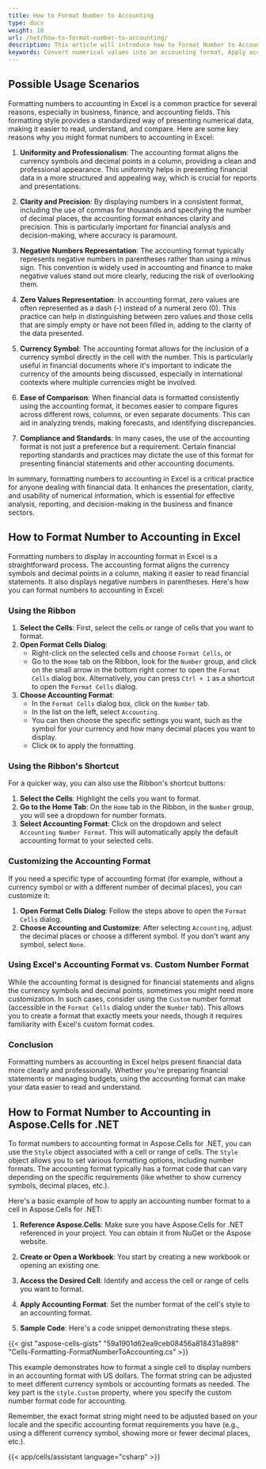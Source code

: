 ```yaml
---
title: How to Format Number to Accounting
type: docs
weight: 10
url: /net/how-to-format-number-to-accounting/
description: This article will introduce how to Format Number to Accountingusing Aspose.Cells for .NET API.
keywords: Convert numerical values into an accounting format, Apply accounting formatting to numeric data, Transform numbers into an accounting representation, Format figures according to accounting standards, Adjust numerical entries to follow accounting format conventions, Format Number to Accounting
---
```


## **Possible Usage Scenarios**
Formatting numbers to accounting in Excel is a common practice for several reasons, especially in business, finance, and accounting fields. This formatting style provides a standardized way of presenting numerical data, making it easier to read, understand, and compare. Here are some key reasons why you might format numbers to accounting in Excel:

1. **Uniformity and Professionalism**: The accounting format aligns the currency symbols and decimal points in a column, providing a clean and professional appearance. This uniformity helps in presenting financial data in a more structured and appealing way, which is crucial for reports and presentations.

2. **Clarity and Precision**: By displaying numbers in a consistent format, including the use of commas for thousands and specifying the number of decimal places, the accounting format enhances clarity and precision. This is particularly important for financial analysis and decision-making, where accuracy is paramount.

3. **Negative Numbers Representation**: The accounting format typically represents negative numbers in parentheses rather than using a minus sign. This convention is widely used in accounting and finance to make negative values stand out more clearly, reducing the risk of overlooking them.

4. **Zero Values Representation**: In accounting format, zero values are often represented as a dash (-) instead of a numeral zero (0). This practice can help in distinguishing between zero values and those cells that are simply empty or have not been filled in, adding to the clarity of the data presented.

5. **Currency Symbol**: The accounting format allows for the inclusion of a currency symbol directly in the cell with the number. This is particularly useful in financial documents where it's important to indicate the currency of the amounts being discussed, especially in international contexts where multiple currencies might be involved.

6. **Ease of Comparison**: When financial data is formatted consistently using the accounting format, it becomes easier to compare figures across different rows, columns, or even separate documents. This can aid in analyzing trends, making forecasts, and identifying discrepancies.

7. **Compliance and Standards**: In many cases, the use of the accounting format is not just a preference but a requirement. Certain financial reporting standards and practices may dictate the use of this format for presenting financial statements and other accounting documents.

In summary, formatting numbers to accounting in Excel is a critical practice for anyone dealing with financial data. It enhances the presentation, clarity, and usability of numerical information, which is essential for effective analysis, reporting, and decision-making in the business and finance sectors.

## **How to Format Number to Accounting in Excel**
Formatting numbers to display in accounting format in Excel is a straightforward process. The accounting format aligns the currency symbols and decimal points in a column, making it easier to read financial statements. It also displays negative numbers in parentheses. Here's how you can format numbers to accounting in Excel:

### Using the Ribbon

1. **Select the Cells**: First, select the cells or range of cells that you want to format.
2. **Open Format Cells Dialog**: 
   - Right-click on the selected cells and choose `Format Cells`, or
   - Go to the `Home` tab on the Ribbon, look for the `Number` group, and click on the small arrow in the bottom right corner to open the `Format Cells` dialog box. Alternatively, you can press `Ctrl + 1` as a shortcut to open the `Format Cells` dialog.
3. **Choose Accounting Format**:
   - In the `Format Cells` dialog box, click on the `Number` tab.
   - In the list on the left, select `Accounting`.
   - You can then choose the specific settings you want, such as the symbol for your currency and how many decimal places you want to display.
   - Click `OK` to apply the formatting.

### Using the Ribbon's Shortcut

For a quicker way, you can also use the Ribbon's shortcut buttons:

1. **Select the Cells**: Highlight the cells you want to format.
2. **Go to the Home Tab**: On the `Home` tab in the Ribbon, in the `Number` group, you will see a dropdown for number formats.
3. **Select Accounting Format**: Click on the dropdown and select `Accounting Number Format`. This will automatically apply the default accounting format to your selected cells.

### Customizing the Accounting Format

If you need a specific type of accounting format (for example, without a currency symbol or with a different number of decimal places), you can customize it:

1. **Open Format Cells Dialog**: Follow the steps above to open the `Format Cells` dialog.
2. **Choose Accounting and Customize**: After selecting `Accounting`, adjust the decimal places or choose a different symbol. If you don't want any symbol, select `None`.

### Using Excel's Accounting Format vs. Custom Number Format

While the accounting format is designed for financial statements and aligns the currency symbols and decimal points, sometimes you might need more customization. In such cases, consider using the `Custom` number format (accessible in the `Format Cells` dialog under the `Number` tab). This allows you to create a format that exactly meets your needs, though it requires familiarity with Excel's custom format codes.

### Conclusion

Formatting numbers as accounting in Excel helps present financial data more clearly and professionally. Whether you're preparing financial statements or managing budgets, using the accounting format can make your data easier to read and understand.

## **How to Format Number to Accounting in Aspose.Cells for .NET**
To format numbers to accounting format in Aspose.Cells for .NET, you can use the `Style` object associated with a cell or range of cells. The `Style` object allows you to set various formatting options, including number formats. The accounting format typically has a format code that can vary depending on the specific requirements (like whether to show currency symbols, decimal places, etc.).

Here's a basic example of how to apply an accounting number format to a cell in Aspose.Cells for .NET:

1. **Reference Aspose.Cells**: Make sure you have Aspose.Cells for .NET referenced in your project. You can obtain it from NuGet or the Aspose website.

2. **Create or Open a Workbook**: You start by creating a new workbook or opening an existing one.

3. **Access the Desired Cell**: Identify and access the cell or range of cells you want to format.

4. **Apply Accounting Format**: Set the number format of the cell's style to an accounting format.

4. **Sample Code**: Here's a code snippet demonstrating these steps.

{{< gist "aspose-cells-gists" "59a1901d62ea9ceb08456a818431a898" "Cells-Formatting-FormatNumberToAccounting.cs" >}}

This example demonstrates how to format a single cell to display numbers in an accounting format with US dollars. The format string can be adjusted to meet different currency symbols or accounting formats as needed. The key part is the `style.Custom` property, where you specify the custom number format code for accounting.

Remember, the exact format string might need to be adjusted based on your locale and the specific accounting format requirements you have (e.g., using a different currency symbol, showing more or fewer decimal places, etc.).

{{< app/cells/assistant language="csharp" >}}